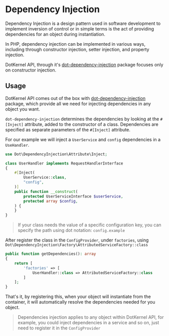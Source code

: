 # Dependency Injection

Dependency Injection is a design pattern used in software development to implement inversion of control or in simple
terms is the act of providing dependencies for an object during instantiation.

In PHP, dependency injection can be implemented in various ways, including through constructor injection,
setter injection, and property injection. 

DotKernel API, through it's
[dot-dependency-injection](https://github.com/dotkernel/dot-dependency-injection) package focuses only on constructor
injection.

## Usage
DotKernel API comes out of the box with [dot-dependency-injection](https://github.com/dotkernel/dot-dependency-injection)
package, which provide all we need for injecting dependencies in any object you want.

`dot-dependency-injection` determines the dependencies by looking at the `#[Inject]` attribute,
added to the constructor of a class. Dependencies are specified as separate parameters of the `#[Inject]`
attribute.

For our example we will inject a `UserService` and `config` dependencies in a `UseHandler`.

```php
use Dot\DependencyInjection\Attribute\Inject;

class UserHandler implements RequestHandlerInterface
{
    #[Inject(
        UserService::class,
        "config",
    )]
    public function __construct(
        protected UserServiceInterface $userService,
        protected array $config,
    ) {
    }
}
```

>If your class needs the value of a specific configuration key, you can specify the path using dot notation: `config.example`

After register the class in the `ConfigProvider`, under `factories`, using `Dot\DependencyInjection\Factory\AttributedServiceFactory::class`

```php
public function getDependencies(): array
{
    return [
        'factories' => [
            UserHandler::class => AttributedServiceFactory::class
        ]
    ];
}
```

That's it, by registering this, when your object will instantiate from the container, it will automatically resolve
the dependencies needed for you object.

>Dependencies injection applies to any object within DotKernel API, for example, you could inject dependencies in
> a service and so on, just need to register it in the `ConfigProvider`
